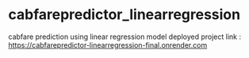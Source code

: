 # cabfarepredictor_linearregression
cabfare prediction using linear regression model 
deployed project link : https://cabfarepredictor-linearregression-final.onrender.com
